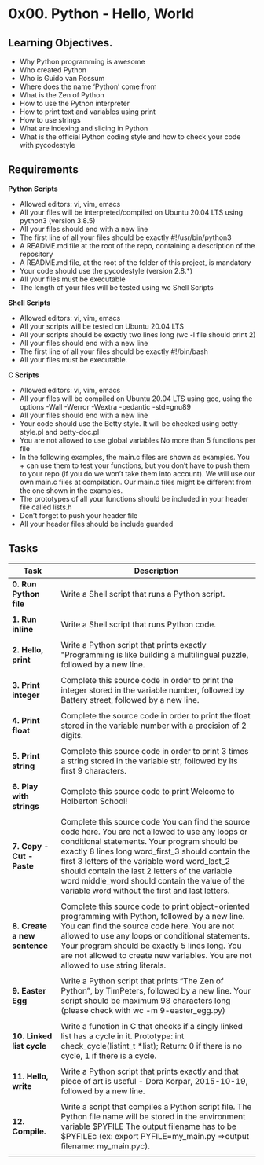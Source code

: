 # 0x00. Python - Hello, World
## Learning Objectives.

+ Why Python programming is awesome
+ Who created Python
+ Who is Guido van Rossum
+ Where does the name ‘Python’ come from
+ What is the Zen of Python
+ How to use the Python interpreter
+ How to print text and variables using print
+ How to use strings
+ What are indexing and slicing in Python
+ What is the official Python coding style and how to check your code with pycodestyle


## Requirements

**Python Scripts**
+ Allowed editors: vi, vim, emacs
+ All your files will be interpreted/compiled on Ubuntu 20.04 LTS using python3 (version 3.8.5)
+ All your files should end with a new line
+ The first line of all your files should be exactly #!/usr/bin/python3
+ A README.md file at the root of the repo, containing a description of the repository
+ A README.md file, at the root of the folder of this project, is mandatory
+ Your code should use the pycodestyle (version 2.8.*)
+ All your files must be executable
+ The length of your files will be tested using wc
Shell Scripts

**Shell Scripts**
+ Allowed editors: vi, vim, emacs
+ All your scripts will be tested on Ubuntu 20.04 LTS
+ All your scripts should be exactly two lines long (wc -l file should print 2)
+ All your files should end with a new line
+ The first line of all your files should be exactly #!/bin/bash
+ All your files must be executable.


**C Scripts**
+ Allowed editors: vi, vim, emacs
+ All your files will be compiled on Ubuntu 20.04 LTS using gcc, using the options -Wall -Werror -Wextra -pedantic -std=gnu89
+ All your files should end with a new line
+ Your code should use the Betty style. It will be checked using betty-style.pl and betty-doc.pl
+ You are not allowed to use global variables
No more than 5 functions per file
+ In the following examples, the main.c files are shown as examples. You + can use them to test your functions, but you don’t have to push them to your repo (if you do we won’t take them into account). We will use our own main.c files at compilation. Our main.c files might be different from the one shown in the examples.
+ The prototypes of all your functions should be included in your header file called lists.h
+ Don’t forget to push your header file
+ All your header files should be include guarded


## Tasks

| Task| Description |
| ------ | ----------- |
| **0. Run Python file** | Write a Shell script that runs a Python script.|
|        |             |
| **1. Run inline** | Write a Shell script that runs Python code. |
|        |            |
| **2. Hello, print**| Write a Python script that prints exactly "Programming is like building a multilingual puzzle, followed by a new line.|
|        |            |
| **3.  Print integer** | Complete this source code in order to print the integer stored in the variable number, followed by Battery street, followed by a new line.|
|        |            |
|**4. Print float**| Complete the source code in order to print the float stored in the variable number with a precision of 2 digits.|
| | |
|**5. Print string**| Complete this source code in order to print 3 times a string stored in the variable str, followed by its first 9 characters.|
| | |
|**6. Play with strings**| Complete this source code to print Welcome to Holberton School!|
| | |
|**7. Copy - Cut - Paste**| Complete this source code You can find the source code here. You are not allowed to use any loops or conditional statements. Your program should be exactly 8 lines long word_first_3 should contain the first 3 letters of the variable word word_last_2 should contain the last 2 letters of the variable word middle_word should contain the value of the variable word without the first and last letters.|
| | |
|**8.  Create a new sentence**| Complete this source code to print object-oriented programming with Python, followed by a new line. You can find the source code here. You are not allowed to use any loops or conditional statements. Your program should be exactly 5 lines long. You are not allowed to create new variables. You are not allowed to use string literals.|
| | |
|**9. Easter Egg**| Write a Python script that prints “The Zen of Python”, by TimPeters, followed by a new line. Your script should be maximum 98 characters long (please check with wc -m 9-easter_egg.py)|
| | |
|**10. Linked list cycle**| Write a function in C that checks if a singly linked list has a cycle in it. Prototype: int check_cycle(listint_t *list); Return: 0 if there is no cycle, 1 if there is a cycle. |
| | |
|**11.  Hello, write**| Write a Python script that prints exactly and that piece of art is useful - Dora Korpar, 2015-10-19, followed by a new line. |
| | |
|**12.  Compile.**| Write a script that compiles a Python script file. The Python file name will be stored in the environment variable $PYFILE The output filename has to be $PYFILEc (ex: export PYFILE=my_main.py =>output filename: my_main.pyc).|
| | |



